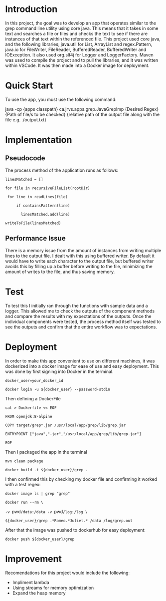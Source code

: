 # Introduction
In this project, the goal was to develop an app that operates similar to the grep command line utility using core java. This means that it takes in some text and searches a file or files 
and checks the text to see if there are instances of that text within the referenced file. This project used core java, and the following libraries; java.util for List, ArrayList and regex.Pattern,
java.io for FileWriter, FileReader, BufferedReader, BufferedWriter and IOException. It also used org.slf4j for Logger and LoggerFactory. Maven was used to compile the project and to pull the libraries,
and it was written within VSCode. It was then made into a Docker image for deployment.

# Quick Start
To use the app, you must use the following command:

java -cp {apps classpath} ca.jrvs.apps.grep.JavaGrepImp {Desired Regex} {Path of file/s to be checked} {relative path of the output file along with the file e.g. ./output.txt}

# Implementation

## Pseudocode
The process method of the application runs as follows:

`linesMatched = []`

`for file in recursiveFileList(rootDir)`

` for line in readLines(file)`

`     if containsPattern(line)`

`       linesMatched.add(line)`

`writeToFile(linesMatched)`

## Performance Issue
There is a memory issue from the amount of instances from writing multiple lines to the output file. I dealt with this using buffered writer. 
By default it would have to write each character to the output file, but buffered writer avoids this by filling up a buffer before writing to the file, minimizing
the amount of writes to the file, and thus saving memory.

# Test
To test this I initially ran through the functions with sample data and a logger. This allowed me to check the outputs of the component methods
and compare the results with my expectations of the outputs. Once the individual components were tested, the process method itself was tested to
see the outputs and confirm that the entire workflow was to expectations.

# Deployment
In order to make this app convenient to use on different machines, it was dockerized into a docker image for ease of use and easy deployment. This was done by first
signing into Docker in the terminal.

`docker_user=your_docker_id`

`docker login -u ${docker_user} --password-stdin`

Then defining a DockerFile

`cat > Dockerfile << EOF`

`FROM openjdk:8-alpine`

`COPY target/grep*.jar /usr/local/app/grep/lib/grep.jar`

`ENTRYPOINT ["java","-jar","/usr/local/app/grep/lib/grep.jar"]`

`EOF`

Then I packaged the app in the terminal 

`mvn clean package`

`docker build -t ${docker_user}/grep .`

I then confirmed this by checking my docker file and confirming it worked with a test regex:

`docker image ls | grep "grep"`

`docker run --rm \`

`-v `pwd`/data:/data -v `pwd`/log:/log \`

`${docker_user}/grep .*Romeo.*Juliet.* /data /log/grep.out`


After that the image was pushed to dockerhub for easy deployment:

`docker push ${docker_user}/grep`

# Improvement
Recomendations for this project would include the following:
- Impliment lambda
- Using streams for memory optimization
- Expand the heap memory
